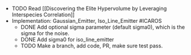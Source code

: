 - TODO Read [[Discovering the Elite Hypervolume by Leveraging Interspecies Correlation]]
- Implementation: Gaussian_Emitter, Iso_Line_Emitter #ICAROS
	- DONE Add optional sigma parameter (default sigma0), which is the sigma for the noise.
	- DONE Add sigma0 for iso_line_emitter
	- TODO Make a branch, add code, PR, make sure test pass.